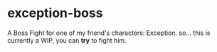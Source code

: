 # exception-boss
A Boss Fight for one of my friend's characters: Exception.
so... this is currently a WIP, you can <strong>try</strong> to fight him.
